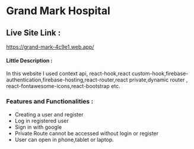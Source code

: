 
# Grand Mark Hospital

## Live Site Link : 

 https://grand-mark-4c9e1.web.app/



#### Little Description : 
In this website I used context api, react-hook,react custom-hook,firebase-authentication,firebase-hosting,react-router,react private,dynamic router , react-fontawesome-icons,react-bootstrap etc.

### Features and Functionalities :

* Creating a user and register
* Log in registered user
* Sign in with google
* Private Route cannot be accessed without login or register
* User can open in phone,tablet or laptop.
